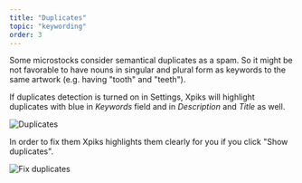 ```yaml
---
title: "Duplicates"
topic: "keywording"
order: 3
---
```


Some microstocks consider semantical duplicates as a spam. So it might be not favorable to have nouns in singular and plural form as keywords to the same artwork (e.g. having "tooth" and "teeth").

If duplicates detection is turned on in Settings, Xpiks will highlight duplicates with blue in _Keywords_ field and in _Description_ and _Title_ as well.

![Duplicates](/images/tutorials/keywording/duplicates.png)

In order to fix them Xpiks highlights them clearly for you if you click "Show duplicates".

![Fix duplicates](/images/tutorials/keywording/fix-duplicates.gif)
